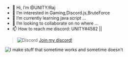 - 👋 Hi, I’m @UNITY/Raj
- 👀 I’m interested in Gaming,Discord.js,BruteForce
- 🌱 I’m currently learning java script ...
- 💞️ I’m looking to collaborate on no where ...
- 📫 How to reach me discord: UNITY#4582 || 

> ![Discord](https://discord.c99.nl/widget/theme-3/490785640204599296.png)
[Join my discord!](https://discord.gg/3hKfQ4atpa)

![I make stuff that sometime works and sometime doesn't](https://linustechtips.com/uploads/monthly_2017_04/IMG_1135.GIF.1306379ccdf6fcf96c77d78509a07273.GIF)
<!---
UNITY002/UNITY002 is a ✨ special ✨ repository because its `README.md` (this file) appears on your GitHub profile.
You can click the Preview link to take a look at your changes.
--->

